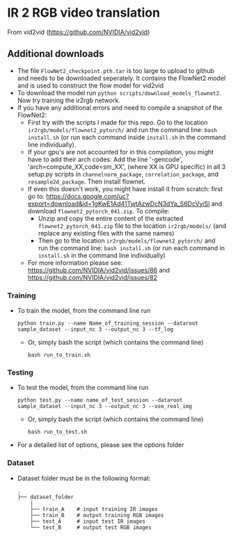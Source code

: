 # IR 2 RGB video translation

From vid2vid (https://github.com/NVIDIA/vid2vid)

## Additional downloads 
- The file `FlowNet2_checkpoint.pth.tar` is too large to upload to github and 
needs to be downloaded seperately. It contains the FlowNet2 model and is used 
to construct the flow model for vid2vid
- To download the model run `python scripts/download_models_flownet2`. Now try 
training the ir2rgb network.
- If you have any additional errors and need to compile a snapshot of the FlowNet2:
	- First try with the scripts I made for this repo. Go to the location 
	`ir2rgb/models/flownet2_pytorch/` and run the command line: 
	`bash install.sh` (or run each command inside `install.sh` in the 
	command line individually).
	- If your gpu's are not accounted for in this compilation, 
	you might have to add their arch codes: Add the line '-gencode', 
	'arch=compute_XX,code=sm_XX', (where XX is GPU specific) in all 3 
	setup.py scripts in `channelnorm_package`, `correlation_package`, and 
	`resample2d_package`. Then install flownet.
	- If even this doesn't work, you might have install it from scratch: 
	first go to: https://docs.google.com/uc?export=download&id=1gKwE1Ad41TwtAzwDcN3dYa_S6DcVyiSl
	and download `flownet2_pytorch_041.zip`. To compile:
		- Unzip and copy the entire content of the extracted 
		`flownet2_pytorch_041.zip` file to the location `ir2rgb/models/`
		(and replace any existing files with the same names)
		- Then go to the location `ir2rgb/models/flownet2_pytorch/` 
		and run the command line: `bash install.sh` (or run each 
		command in `install.sh` in the command line individually)
	- For more information please see: https://github.com/NVIDIA/vid2vid/issues/86
	and https://github.com/NVIDIA/vid2vid/issues/82

### Training 

- To train the model, from the command line run
    ```
    python train.py --name Name_of_training_session --dataroot sample_dataset --input_nc 3 --output_nc 3 --tf_log
    ```
  - Or, simply bash the script (which contains the command line)
    ```
    bash run_to_train.sh
    ```

### Testing

- To test the model, from the command line run
    ```
    python test.py --name name_of_test_session --dataroot sample_dataset --input_nc 3 --output_nc 3 --use_real_img
    ```
  - Or, simply bash the script (which contains the command line)
    ```
    bash run_to_test.sh
    ```  
- For a detailed list of options, please see the options folder

### Dataset
- Dataset folder must be in the following format: 

	```
	.
	├── dataset_folder    
		│
		├── train_A    # input training IR images
		├── train_B    # output training RGB images
		├── test_A     # input test IR images
		└── test_B     # output test RGB images
	```

